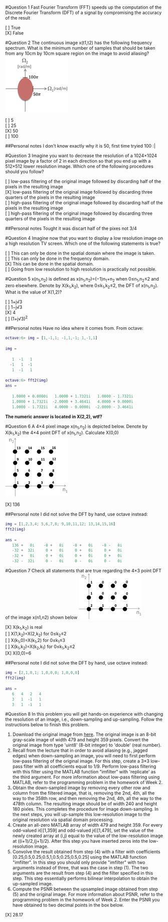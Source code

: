 #Question 1
Fast Fourier Transform (FFT) speeds up the computation of the Discrete Fourier Transform (DFT) of a signal by compromising the accuracy of the result

[ ] True 			
[X] False

#Question 2
The continuous image x(t1,t2) has the following frequency spectrum. What is the minimum number of samples that should be taken from any 10cm by 10cm square region on the image to avoid aliasing? ![](W03Q02IMG00.png)

[ ] 5  
[ ] 25  
[X] 50  
[ ] 100  

##Personal notes
I don't know exactly why it is 50, first time tryied 100 :|

#Question 3
Imagine you want to decrease the resolution of a 1024×1024 pixel image by a factor of 2 in each direction so that you end up with a 512×512 lower resolution image. Which one of the following procedures should you follow?

[ ] low-pass filtering of the original image followed by discarding half of the pixels in the resulting image  
[X] low-pass filtering of the original image followed by discarding three quarters of the pixels in the resulting image  
[ ] high-pass filtering of the original image followed by discarding half of the pixels in the resulting image  
[ ] high-pass filtering of the original image followed by discarding three quarters of the pixels in the resulting image  

##Personal notes
Tought it was discart half of the pixes not 3/4

#Question 4
Imagine now that you want to display a low resolution image on a high resolution TV screen. Which one of the following statements is true?

[ ] This can only be done in the spatial domain where the image is taken.  
[ ] This can only be done in the frequency domain.  
[X] This can be done in the spatial domain.  
[ ] Going from low resolution to high resolution is practically not possible.  

#Question 5
x(n<sub>1</sub>,n<sub>2</sub>) is defined as x(n<sub>1</sub>,n<sub>2</sub>)=(−1)n<sub>1</sub>+n<sub>2</sub> when 0≤n<sub>1</sub>,n<sub>2</sub>≤2 and zero elsewhere. Denote by X(k<sub>1</sub>,k<sub>2</sub>), where 0≤k<sub>1</sub>,k<sub>2</sub>≤2, the DFT of x(n<sub>1</sub>,n<sub>2</sub>). What is the value of X(1,2)?

[ ] 1+j√3  
[ ] 1−j√3  
[X] 4  
[ ] (1+j√3)<sup>2</sup>

##Personal notes
Have no idea where it comes from. From octave:

```matlab
octave:6> img = [1,-1,1; -1,1,-1; 1,-1,1]

img =

   1  -1   1
  -1   1  -1
   1  -1   1

octave:6> fft2(img)
ans =

   1.0000 + 0.0000i   1.0000 + 1.7321i   1.0000 - 1.7321i
   1.0000 + 1.7321i  -2.0000 + 3.4641i   4.0000 + 0.0000i
   1.0000 - 1.7321i   4.0000 - 0.0000i  -2.0000 - 3.4641i
```

**The numeric answer is located in X(2,2), wtf?**

#Question 6
A 4×4 pixel image x(n<sub>1</sub>,n<sub>2</sub>) is depicted below. Denote by X(k<sub>1</sub>,k<sub>2</sub>) the 4×4 point DFT of x(n<sub>1</sub>,n<sub>2</sub>). Calculate X(0,0) ![](W03Q06IMG00.png)

[X] 136

##Personal note
I did not solve the DFT by hand, use octave instead:

```matlab
img = [1,2,3,4; 5,6,7,8; 9,10,11,12; 13,14,15,16]
fft2(img)

ans =
   136 +   0i    -8 +   8i    -8 +   0i    -8 -   8i
   -32 +  32i     0 +   0i     0 +   0i     0 +   0i
   -32 +   0i     0 +   0i     0 +   0i     0 +   0i
   -32 -  32i     0 -   0i     0 -   0i     0 -   0i

```

#Question 7
Check all statements that are true regarding the 4×3 point DFT of the image x(n1,n2) shown below ![](W03Q07IMG00.png)

[X] X(k<sub>1</sub>,k<sub>2</sub>) is real  
[ ] X(1,k<sub>2</sub>)=X(2,k<sub>2</sub>) for 0≤k<sub>2</sub>≤2  
[ ] X(k<sub>1</sub>,0)=X(k<sub>1</sub>,2) for 0≤k<sub>1</sub>≤3  
[ ] X(k<sub>1</sub>,k<sub>2</sub>)=X(k<sub>2</sub>,k<sub>1</sub>) for 0≤k<sub>1</sub>,k<sub>2</sub>≤2  
[X] X(0,0)=6  

##Personal note
I did not solve the DFT by hand, use octave instead:

```matlab
img = [2,1,0,1; 1,0,0,0; 1,0,0,0]
fft2(img)

ans =
   6   4   2   4
   3   1  -1   1
   3   1  -1   1
```

#Question 8
In this problem you will get hands-on experience with changing the resolution of an image, i.e., down-sampling and up-sampling. Follow the instructions below to finish this problem.

1. Download the original image from [here](W03Q08IMG00.jpg). The original image is an 8-bit gray-scale image of width 479 and height 359 pixels. Convert the original image from type 'uint8' (8-bit integer) to 'double' (real number).
2. Recall from the lecture that in order to avoid aliasing (e.g., jagged edges) when down-sampling an image, you will need to first perform low-pass filtering of the original image. For this step, create a 3×3 low-pass filter with all coefficients equal to 1/9. Perform low-pass filtering with this filter using the MATLAB function "imfilter" with 'replicate' as the third argument. For more information about low-pass filtering using MATLAB, refer to the programming problem in the homework of Week 2.
3. Obtain the down-sampled image by removing every other row and column from the filtered image, that is, removing the 2nd, 4th, all the way to the 358th row, and then removing the 2nd, 4th, all the way to the 478th column. The resulting image should be of width 240 and height 180 pixles. This completes the procedure for image down-sampling. In the next steps, you will up-sample this low-resolution image to the original resolution via spatial domain processing.
4. Create an all-zero MATLAB array of width 479 and height 359. For every odd-valued i∈[1,359] and odd-valued j∈[1,479], set the value of the newly created array at (i,j) equal to the value of the low-resolution image at ((i+1)/2,(j+1)/2). After this step you have inserted zeros into the low-resolution image.
5. Convolve the result obtained from step (4) with a filter with coefficients [0.25,0.5,0.25;0.5,1,0.5;0.25,0.5,0.25] using the MATLAB function "imfilter". In this step you should only provide "imfilter" with two arguments instead of three, that was the case in step (1). The two arguments are the result from step (4) and the filter specified in this step. This step essentially performs bilinear interpolation to obtain the up-sampled image.
6. Compute the PSNR between the upsampled image obtained from step (5) and the original image. For more information about PSNR, refer to the programming problem in the homework of Week 2. Enter the PSNR you have obtained to two decimal points in the box below.

[X] 28.17
